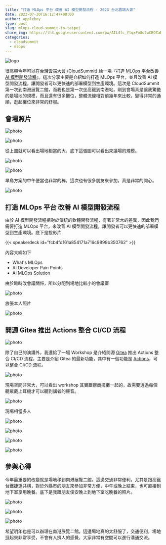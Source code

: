 ```yaml
---
title: "打造 MLOps 平台 改善 AI 模型開發流程 - 2023 台北雲端大會"
date: 2023-07-30T16:12:47+08:00
author: appleboy
type: post
slug: mlops-cloud-summit-in-taipei
share_img: https://lh3.googleusercontent.com/pw/AIL4fc_YtqxPo8o2wCBOZaD3TvhLdNVtpDjPqRIQYEbbMbFPFsaCjFtAFN7o6MmFZMfhTKEvlEUQ565rY4JTg0xkgAnRjreCMstTfsfk62NTzlmRw5IwPAisadyIi94In1uk-wwjxuzKkqYwAgyYoj9UhbRSuA=w1375-h918-s-no?authuser=0
categories:
  - cloudsummit
  - mlops
---
```


![logo](https://lh3.googleusercontent.com/pw/AIL4fc_YtqxPo8o2wCBOZaD3TvhLdNVtpDjPqRIQYEbbMbFPFsaCjFtAFN7o6MmFZMfhTKEvlEUQ565rY4JTg0xkgAnRjreCMstTfsfk62NTzlmRw5IwPAisadyIi94In1uk-wwjxuzKkqYwAgyYoj9UhbRSuA=w1375-h918-s-no?authuser=0)

很高興今年可以在[台灣雲端大會][1] (CloudSummit) 給一場『[打造 MLOps 平台改善 AI 模型開發流程][2]』。這次分享主要是介紹如何打造 MLOps 平台，並且改善 AI 模型開發流程，讓開發者可以更快速的部署模型到生產環境。這次是 CloudSummit 第一次到南港展覽二館，而我也是第一次坐高鐵到南港站。剛到會場真是讓我驚艷的是場地的規模，而且還有很多攤位，整體流線相對前幾年來比較，變得非常的通順，逛起攤位來非常的舒服。

[1]:https://cloudsummit.ithome.com.tw/
[2]:https://cloudsummit.ithome.com.tw/2023/session-page/1991

<!--more-->

## 會場照片

![photo](https://lh3.googleusercontent.com/pw/AIL4fc8SbJgDPFw7eCixJZJIbZ8R2VmW-IkrqjRhr1awp3eYL1MNlFId5uBKQj8QJJN1NUBPEe9F_Hbm08vn04nOuHg_WT0lBz05UjDzSQsGMFRMitUJr0Vo9R2F4HbiC7-mm8nGigz3a8kLhulLurbJ63L89A=w689-h918-s-no?authuser=0)

![photo](https://lh3.googleusercontent.com/pw/AIL4fc9JwxIIOu-yHcGMxQfxbMgNaH2uFKq8BWWvgNvHMfIpS_sKBVuMyFXUmAunBwBTSX_i5oigVWx9P2qPKyq5Rg9gSgUwFYGbHCpyyxlIWYcmWvI9tNfqvx2ji2EEgNsS3tHn5eZnY4e2krDKjFBBEytDYQ=w689-h918-s-no?authuser=0)

從上圖就可以看出場地相當的大，底下這張圖可以看出來議場的規模。

![photo](https://lh3.googleusercontent.com/pw/AIL4fc9ULytxG6PLe2u5J6c2zTmE1kgl7Hk_4Pd8wE91g3F00hjMhfvXyw7-DLa5VC_mTa5Xo_gC1KLGDApMoQwce1AzXfGa3bEHQm7Aeldf9TVO1GoT0sVCK7WbtIiK6lxjJLG821nPYIK5oziZP4I4AGWmPQ=w689-h918-s-no?authuser=0)

![photo](https://lh3.googleusercontent.com/pw/AIL4fc9R_I34fqdqf24UvLmM3sz7rtZQ4ikGBst3qp2sYckUBPITox2h1eqz9NW2xcSvpJZ6Mv0CA73PrS3h2cQcDkoKfR4IrZ8heYWf2gHkcqyrEMXPhlq_v2FiY-HmZqEHa7n_iQL5A8k3pqwEC6DvAHFP_A=w1224-h918-s-no?authuser=0)

早鳥方案的中午便當也非常的棒，這次也有很多朋友來參加，真是非常的開心。

![photo](https://lh3.googleusercontent.com/pw/AIL4fc96A58ll0refoIlwIBfYAMYBIVohR5vL33_Fa_Gj4tPEEgu6uS22FkTDJpniqh_4FhnXWORtomjuJiZDH3GHjgbEJ9rBumWXL9pRtg3KwkklWBYAY_mRFqwNDg3ryfYJmKl_sxObOFEMJUqOBn_mOrFLA=w689-h918-s-no?authuser=0)

## 打造 MLOps 平台 改善 AI 模型開發流程

由於 AI 模型開發流程相對於傳統的軟體開發流程，有著非常大的差異，因此我們需要打造 MLOps 平台，來改善 AI 模型開發流程，讓開發者可以更快速的部署模型到生產環境。底下是投影片

{{< speakerdeck id="fcb4fd161a854171a716c9899b350762" >}}

內容大綱如下

* What's MLOps
* AI Developer Pain Points
* AI MLOps Solution

由於臨時改會議關係，所以分配到場地比較小的會議室

![photo](https://lh3.googleusercontent.com/pw/AIL4fc89re2dqstIoeU5pnAIxFZyUI2qXFACGerG3urWBkHgLOhZ74Al0y34U5ph5WJazBYGcAFUu5isEBuaUVajiJg0y_brAMmVI_odT9ZCioQ2iecHcvmlACGF9P1lgtBRoMahkDLUrw1grvai1J8nBddLnQ=w1375-h918-s-no?authuser=0)

放張本人照片

![photo](https://lh3.googleusercontent.com/pw/AIL4fc9xrx8Cm7HazlHlY2to4sAo7Lr_WUPA9IVgLePNdHe5en9zPL-H5Khk-iD3d_AE1t8EDP0LKmD4todZQJ3uKnW6CTkBBqCUwMyL7UeWyQsa0LAmel-WzJbHs_CpDzl-wSHwP6z6hz_cX0l1k-nsFKsu3A=w1375-h918-s-no?authuser=0)

## 開源 Gitea 推出 Actions 整合 CI/CD 流程

![photo](https://lh3.googleusercontent.com/pw/AIL4fc_ZfCMmv0SpjynZyAKTKsRDkNwUGjQzpu_zfe_u7EbjmJ1ap1knT6TrQUDUDyIrrUW4WVhyrr2hYKTH_WDMzPS6IUj_xC-GI-R29Nah3Tub6RSlfyBV6moSP9RPjBahLkF-nUvmEKlGBhfF9PY7kEo0Sw=w1375-h918-s-no?authuser=0)

除了自己的演講外，我還給了一場 Workshop 是介紹開源 [Gitea][3] 推出 Actions 整合 CI/CD 流程，主要是介紹 Gitea 的最新功能，其中有一個功能是 [Actions][4]，可以整合 CI/CD 流程。

![photo](https://lh3.googleusercontent.com/pw/AIL4fc_6B3_XHgko4JeIvEpjTMrvHEby9EczIk4YSgrPC-l2iad_ltmUkSMKTEIUDHiBA-aqf7m4QQu9nh595XsOcjXzLDVTfZveipNpQfXASmmGabyJgU80iySVGONdBw1ifUCekJ5xIKp3hsGPPq96loHV5A=w1375-h918-s-no?authuser=0)

現場空間非常大，可以看出 workshop 其實跟廠商擺攤一起的，故需要透過每個聽眾戴上耳機才可以聽到講者的聲音。

![photo](https://lh3.googleusercontent.com/pw/AIL4fc__ViX_PTDQOp2zs9iFDK_sJdwsvQLw2LJmzQcP_Rxw5PGtAytb4CU0WmoqowJmwbmjj9TCAHOrDklCiv5_XSw6Zbd6_dhm4XOF_3cuUkeHhzZbao1-qftn0olTnwl6I1-nZuARRjTC4ka-ZNaoK34BrQ=w1375-h918-s-no?authuser=0)

現場相當多人

![photo](https://lh3.googleusercontent.com/pw/AIL4fc_z3I3PVdQ0SmavpImxdPPnW3JuGpqPnXtrnubMPvCCPHxd-t1Xb4MUddxx-WrDiDJFcrOGJV65HbTHjKwpmK8gYHiW1_A20j391shdGScaPTvbwH7CYR0Fd8ETf0I8yM1KDCdl2lmXhOse0InvldW2TQ=w1375-h918-s-no?authuser=0)

![photo](https://lh3.googleusercontent.com/pw/AIL4fc8bS6tP-tCupMppzAI8zBVysdekwh5qxdFha_sTIFC7-HUZ4hOokhJGooafEZQ-WPwV5DJXgXLn9Zk0AsRQzC4NVjK6t4tZ8CBIwgXSx7xAJENO9QmFh2C0fwwFLHqPy1Ad-Sy1fKbTfsz8Xkdp8n4LeA=w1375-h918-s-no?authuser=0)

![photo](https://lh3.googleusercontent.com/pw/AIL4fc9U2-exab8Tq10S4UlieY8lu24_q7zrk6R4gmDSc7EL4FRnE-RJtAU1b9ULIpA-mVvcALxsJEM3zVN8hBURfTa1wgmk8ebZQ-wC6rlYXuyThghG_4km7LYmTvIl2ySSTLTEw97ExLkHYUo0MC0iS_eiIg=w1377-h918-s-no?authuser=0)

![photo](https://lh3.googleusercontent.com/pw/AIL4fc8F9sAnlPXj9SxYdGgNAQcfcL9i9vjvNin4kkhrrlmKOqWGGV6vljOzZiEN4gOUlByjLJZnXvQ0sM5TG2il1Un68Kj58uoovpSnPK7cfrkHOPWqr9uPNgL3i1zrjsEO6PJx2F_hfzHAesss0MqqF2dSqg=w1224-h918-s-no?authuser=0)

[3]:https://about.gitea.com/
[4]:https://docs.gitea.com/usage/actions/overview

## 參與心得

今年最重要的改變就是場地移到南港展覽二館，這邊交通非常便利，尤其是跟高鐵台鐵捷運共構，對於外縣市的朋友來參加非常方便，中午或晚上結束，也可直接到地下室享用晚餐。底下是我跟朋友俊安晚上到地下室吃晚餐的照片。

![photo](https://lh3.googleusercontent.com/pw/AIL4fc-p-ztmIwewJ3I92OdauGv83OriQG5ETUdyQt5OKpV0oSTwnXX4KbkPJr3o5OIIFBHA9EB3V9BXQebW2FSHknl2fx6KzFWSTezfRgJ_5s0qRj_U-v3YRdg08RANFTnTYB-Z9xzCDtNOPsw56i0n80sPug=w1224-h918-s-no?authuser=0)

![photo](https://lh3.googleusercontent.com/pw/AIL4fc8zLOF_8114b4Ql-vm3XiuvmTEqCcyzGf2Wm3TCOp5nDqEUfHuOGW-wpOgIiCiYRQL8Ol6dsgkzdVhkwLLFjCVkRnVuJKpZwQazC9HN6O93GaYfOuajvC0GVSpLumZh_QVSOgUmnDZ0Hm5VYM4n-B6e0A=w1224-h918-s-no?authuser=0)

![photo](https://lh3.googleusercontent.com/pw/AIL4fc9AefEAJzYkRhZpaBXvfywR_TcHGTSocDF0BwMT1Yna24q-ZF2mDwtMlR2q8PWleTvQG12O3gy6G6c7sVzuviNHByuz5ZGDAntGiTrW9Ga8tPCcEXyazM6BU9JZzkL1Y1Hix_Qz6s7742y3Mun4_yhTIw=w1224-h918-s-no?authuser=0)

希望明年也是可以辦理在南港展覽二館，這邊場地真的太舒服了，交通便利，場地逛起來非常享受，不會有人擠人的感覺，大家非常有空間可以進行溝通交流。
